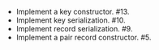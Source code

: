  * Implement a key constructor. #13.
 * Implement key serialization. #10.
 * Implement record serialization. #9.
 * Implement a pair record constructor. #5.

